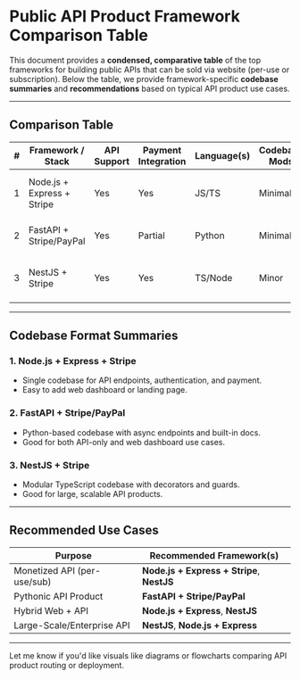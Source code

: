 # Public API Product Framework Comparison Table

This document provides a **condensed, comparative table** of the top frameworks for building public APIs that can be sold via website (per-use or subscription). Below the table, we provide framework-specific **codebase summaries** and **recommendations** based on typical API product use cases.

---

## Comparison Table

| #  | Framework / Stack              | API Support | Payment Integration | Language(s) | Codebase Mods | Docs/Swagger | Ideal Use Case                        |
| -- | ------------------------------ | ----------- | ------------------ | ----------- | ------------- | ------------ | ------------------------------------- |
| 1  | Node.js + Express + Stripe     | Yes         | Yes                | JS/TS       | Minimal       | Partial      | Monetized APIs, web+API hybrid        |
| 2  | FastAPI + Stripe/PayPal        | Yes         | Partial            | Python      | Minimal       | Yes          | Pythonic APIs, rapid prototyping      |
| 3  | NestJS + Stripe                | Yes         | Yes                | TS/Node     | Minor         | Yes          | Large-scale, modular APIs             |

---

## Codebase Format Summaries

### 1. **Node.js + Express + Stripe**

* Single codebase for API endpoints, authentication, and payment.
* Easy to add web dashboard or landing page.

### 2. **FastAPI + Stripe/PayPal**

* Python-based codebase with async endpoints and built-in docs.
* Good for both API-only and web dashboard use cases.

### 3. **NestJS + Stripe**

* Modular TypeScript codebase with decorators and guards.
* Good for large, scalable API products.

---

## Recommended Use Cases

| Purpose                        | Recommended Framework(s)                        |
| ------------------------------ | ----------------------------------------------- |
| Monetized API (per-use/sub)    | **Node.js + Express + Stripe**, **NestJS**      |
| Pythonic API Product           | **FastAPI + Stripe/PayPal**                     |
| Hybrid Web + API               | **Node.js + Express**, **NestJS**               |
| Large-Scale/Enterprise API     | **NestJS**, **Node.js + Express**               |

---

Let me know if you'd like visuals like diagrams or flowcharts comparing API product routing or deployment. 